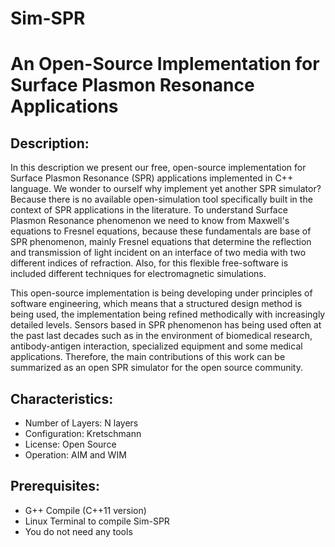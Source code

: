 # Sim-SPR
# An Open-Source Implementation for Surface Plasmon Resonance Applications
## Description:

In this description we present our free, open-source implementation for Surface Plasmon Resonance (SPR) applications implemented in C++ language. We wonder to ourself why implement yet another SPR simulator? Because there is no available open-simulation tool specifically built in the context of SPR applications in the literature. To understand Surface Plasmon Resonance phenomenon we need to know from Maxwell's equations to Fresnel equations, because these fundamentals are base of SPR phenomenon, mainly Fresnel equations that determine the reflection and transmission of light incident on an interface of two media with two different indices of refraction. Also, for this flexible free-software is included different techniques for electromagnetic simulations. 

This open-source implementation is being developing under principles of software engineering, which means that a structured design method is being used, the implementation being refined methodically with increasingly detailed levels. Sensors based in SPR phenomenon has being used often at the past last decades such as in the environment of biomedical research, antibody-antigen interaction, specialized equipment and some medical applications. Therefore, the main contributions of this work can be summarized as an open SPR simulator for the open source community. 

## Characteristics:

* Number of Layers: N layers
* Configuration: Kretschmann
* License: Open Source
* Operation: AIM and WIM

## Prerequisites:

* G++ Compile (C++11 version)
* Linux Terminal to compile Sim-SPR
* You do not need any tools
